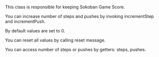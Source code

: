 This class is responsible for keeping Sokoban Game Score.

You can increase number of steps and pushes by invoking incrementStep and incrementPush.

By default values are set to 0.

You can reset  all values by calling reset message.

You can access number of steps or pushes by getters: steps, pushes.